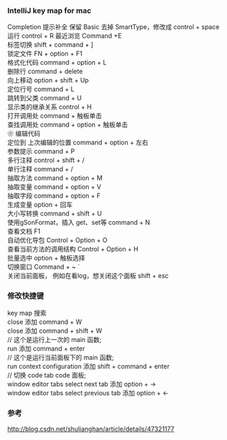 ### IntelliJ key map for mac 
Completion 提示补全  保留 Basic 去掉 SmartType，修改成  control + space    
运行 control + R 
最近浏览  Command +E  
标签切换 shift + command + ]  
锁定文件  FN + option + F1  
格式化代码  command + option + L  
删除行  command + delete  
向上移动  option + shift + Up  
定位行号  	command + L  
跳转到父类 command + U  
显示类的继承关系  control + H  
打开调用处  command + 触板单击    
查找调用处  command + option + 触板单击  
❀ 编辑代码  
定位到 上次编辑的位置  command + option + 左右  
参数提示 command + P  
多行注释 control + shift + /  
单行注释 command  + /  
抽取方法  command + option + M  
抽取变量  command + option + V  
抽取字段  command + option + F  
生成变量  option + 回车  
大小写转换  command + shift + U  
使用gSonFormat，插入 get、set等  command + N  
查看文档  F1  
自动优化导包  Control + Option + O  
查看当前方法的调用结构  Control + Option + H   
批量选中  option + 触板选择  
切换窗口  Command + ~ `     
关闭当前面板， 例如在看log，想关闭这个面板   shift + esc  
### 修改快捷键  
key map 搜索  
close 添加 command + W  
close 添加 command + shift + W    
//  这个是运行上一次的 main 函数;  
run  添加 command + enter  
//  这个是运行当前面板下的 main 函数;  
run context configuration  添加 shift + command + enter  
//  切换 code tab code 面板;  
window  editor tabs select next tab  添加 option + →  
window  editor tabs select previous tab  添加 option + ←  

### 参考  
http://blog.csdn.net/shulianghan/article/details/47321177  

